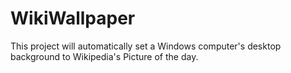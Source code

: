 # WikiWallpaper

This project will automatically set a Windows computer's desktop background to Wikipedia's Picture of the day. 
